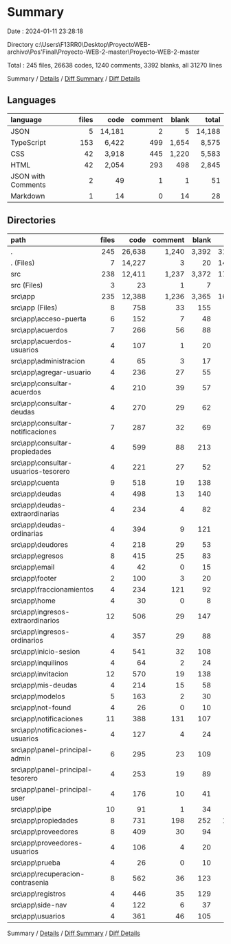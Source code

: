 # Summary

Date : 2024-01-11 23:28:18

Directory c:\\Users\\F13RR0\\Desktop\\ProyectoWEB-archivo\\Pos'Final\\Proyecto-WEB-2-master\\Proyecto-WEB-2-master

Total : 245 files,  26638 codes, 1240 comments, 3392 blanks, all 31270 lines

Summary / [Details](details.md) / [Diff Summary](diff.md) / [Diff Details](diff-details.md)

## Languages
| language | files | code | comment | blank | total |
| :--- | ---: | ---: | ---: | ---: | ---: |
| JSON | 5 | 14,181 | 2 | 5 | 14,188 |
| TypeScript | 153 | 6,422 | 499 | 1,654 | 8,575 |
| CSS | 42 | 3,918 | 445 | 1,220 | 5,583 |
| HTML | 42 | 2,054 | 293 | 498 | 2,845 |
| JSON with Comments | 2 | 49 | 1 | 1 | 51 |
| Markdown | 1 | 14 | 0 | 14 | 28 |

## Directories
| path | files | code | comment | blank | total |
| :--- | ---: | ---: | ---: | ---: | ---: |
| . | 245 | 26,638 | 1,240 | 3,392 | 31,270 |
| . (Files) | 7 | 14,227 | 3 | 20 | 14,250 |
| src | 238 | 12,411 | 1,237 | 3,372 | 17,020 |
| src (Files) | 3 | 23 | 1 | 7 | 31 |
| src\\app | 235 | 12,388 | 1,236 | 3,365 | 16,989 |
| src\\app (Files) | 8 | 758 | 33 | 155 | 946 |
| src\\app\\acceso-puerta | 6 | 152 | 7 | 48 | 207 |
| src\\app\\acuerdos | 7 | 266 | 56 | 88 | 410 |
| src\\app\\acuerdos-usuarios | 4 | 107 | 1 | 20 | 128 |
| src\\app\\administracion | 4 | 65 | 3 | 17 | 85 |
| src\\app\\agregar-usuario | 4 | 236 | 27 | 55 | 318 |
| src\\app\\consultar-acuerdos | 4 | 210 | 39 | 57 | 306 |
| src\\app\\consultar-deudas | 4 | 270 | 29 | 62 | 361 |
| src\\app\\consultar-notificaciones | 7 | 287 | 32 | 69 | 388 |
| src\\app\\consultar-propiedades | 4 | 599 | 88 | 213 | 900 |
| src\\app\\consultar-usuarios-tesorero | 4 | 221 | 27 | 52 | 300 |
| src\\app\\cuenta | 9 | 518 | 19 | 138 | 675 |
| src\\app\\deudas | 4 | 498 | 13 | 140 | 651 |
| src\\app\\deudas-extraordinarias | 4 | 234 | 4 | 82 | 320 |
| src\\app\\deudas-ordinarias | 4 | 394 | 9 | 121 | 524 |
| src\\app\\deudores | 4 | 218 | 29 | 53 | 300 |
| src\\app\\egresos | 8 | 415 | 25 | 83 | 523 |
| src\\app\\email | 4 | 42 | 0 | 15 | 57 |
| src\\app\\footer | 2 | 100 | 3 | 20 | 123 |
| src\\app\\fraccionamientos | 4 | 234 | 121 | 92 | 447 |
| src\\app\\home | 4 | 30 | 0 | 8 | 38 |
| src\\app\\ingresos-extraordinarios | 12 | 506 | 29 | 147 | 682 |
| src\\app\\ingresos-ordinarios | 4 | 357 | 29 | 88 | 474 |
| src\\app\\inicio-sesion | 4 | 541 | 32 | 108 | 681 |
| src\\app\\inquilinos | 4 | 64 | 2 | 24 | 90 |
| src\\app\\invitacion | 12 | 570 | 19 | 138 | 727 |
| src\\app\\mis-deudas | 4 | 214 | 15 | 58 | 287 |
| src\\app\\modelos | 5 | 163 | 2 | 30 | 195 |
| src\\app\\not-found | 4 | 26 | 0 | 10 | 36 |
| src\\app\\notificaciones | 11 | 388 | 131 | 107 | 626 |
| src\\app\\notificaciones-usuarios | 4 | 127 | 4 | 24 | 155 |
| src\\app\\panel-principal-admin | 6 | 295 | 23 | 109 | 427 |
| src\\app\\panel-principal-tesorero | 4 | 253 | 19 | 89 | 361 |
| src\\app\\panel-principal-user | 4 | 176 | 10 | 41 | 227 |
| src\\app\\pipe | 10 | 91 | 1 | 34 | 126 |
| src\\app\\propiedades | 8 | 731 | 198 | 252 | 1,181 |
| src\\app\\proveedores | 8 | 409 | 30 | 94 | 533 |
| src\\app\\proveedores-usuarios | 4 | 106 | 4 | 20 | 130 |
| src\\app\\prueba | 4 | 26 | 0 | 10 | 36 |
| src\\app\\recuperacion-contrasenia | 8 | 562 | 36 | 123 | 721 |
| src\\app\\registros | 4 | 446 | 35 | 129 | 610 |
| src\\app\\side-nav | 4 | 122 | 6 | 37 | 165 |
| src\\app\\usuarios | 4 | 361 | 46 | 105 | 512 |

Summary / [Details](details.md) / [Diff Summary](diff.md) / [Diff Details](diff-details.md)